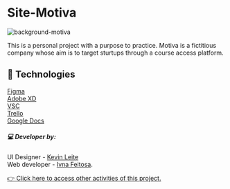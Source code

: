# Site-Motiva



![background-motiva](https://user-images.githubusercontent.com/106786686/218332693-4b86004d-2468-425b-928d-ddb6c7c7aafa.png)

This is a personal project with a purpose to practice. Motiva is a fictitious company whose aim is to target sturtups through a course access platform.

## 🤖 Technologies

[Figma](https://www.figma.com/) 
<br>
[Adobe XD](https://www.adobe.com/br/)
<br>
[VSC](https://code.visualstudio.com/)
<br>
[Trello](https://trello.com/)
<br>
[Google Docs](https://docs.google.com/)

##### 💻 Developer by:<br>
UI Designer - [Kevin Leite](https://github.com/Kevin-Milk41) 
<br>
Web developer - [Ivna Feitosa](https://github.com/IvnaFeitosa).
<br>

[👉 Click here to access other activities of this project.](https://github.com/IvnaFeitosa/Site-Motiva)
